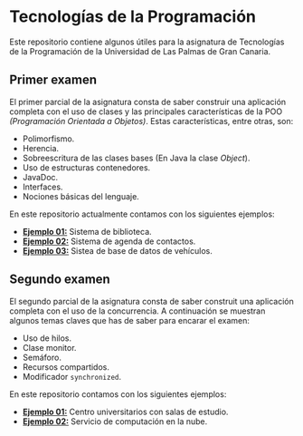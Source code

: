 # Tecnologías de la Programación

Este repositorio contiene algunos útiles para la asignatura de Tecnologías de la Programación de la Universidad de Las Palmas de Gran Canaria.

## Primer examen

El primer parcial de la asignatura consta de saber construir una aplicación completa con el uso de clases y las principales características de la POO _(Programación Orientada a Objetos)_. Estas características, entre otras, son:

-   Polimorfismo.
-   Herencia.
-   Sobreescritura de las clases bases (En Java la clase _Object_).
-   Uso de estructuras contenedores.
-   JavaDoc.
-   Interfaces.
-   Nociones básicas del lenguaje.

En este repositorio actualmente contamos con los siguientes ejemplos:

-   **[Ejemplo 01:](https://github.com/Cocodrulo/TP/tree/main/Primer%20Examen/Ejemplo%2001/FirstExample.md "Ejemplo 01")** Sistema de biblioteca.
-   **[Ejemplo 02:](https://github.com/Cocodrulo/TP/tree/main/Primer%20Examen/Ejemplo%2002/SecondExample.md "Ejemplo 02")** Sistema de agenda de contactos.
-   **[Ejemplo 03:](https://github.com/Cocodrulo/TP/tree/main/Primer%20Examen/Ejemplo%2003/ThirdExample.md "Ejemplo 03")** Sistea de base de datos de vehículos.

## Segundo examen

El segundo parcial de la asignatura consta de saber construit una aplicación completa con el uso de la concurrencia. A continuación se muestran algunos temas claves que has de saber para encarar el examen:

-   Uso de hilos.
-   Clase monitor.
-   Semáforo.
-   Recursos compartidos.
-   Modificador `synchronized`.

En este repositorio contamos con los siguientes ejemplos:

-   **[Ejemplo 01:](https://github.com/Cocodrulo/TP/tree/main/Segundo%20Examen/Ejemplo%2001/FirstExample.md "Ejemplo 01")** Centro universitarios con salas de estudio.
-   **[Ejemplo 02:](https://github.com/Cocodrulo/TP/tree/main/Segundo%20Examen/Ejemplo%2002/SecondExample.md "Ejemplo 02")** Servicio de computación en la nube.
